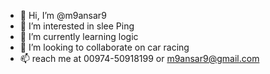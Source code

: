 - 👋 Hi, I’m @m9ansar9
- 👀 I’m interested in slee Ping
- 🌱 I’m currently learning logic
- 💞️ I’m looking to collaborate on car racing
- 📫 reach me at 00974-50918199 or m9ansar9@gmail.com

<!---
m9ansar9/m9ansar9 is a ✨ special ✨ repository because its `README.md` (this file) appears on your GitHub profile.
You can click the Preview link to take a look at your changes.
--->
